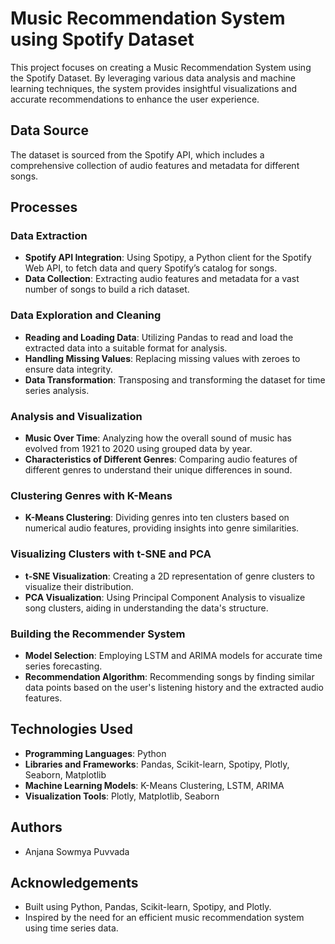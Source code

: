 # Music Recommendation System using Spotify Dataset

This project focuses on creating a Music Recommendation System using the Spotify Dataset. By leveraging various data analysis and machine learning techniques, the system provides insightful visualizations and accurate recommendations to enhance the user experience.

## Data Source
The dataset is sourced from the Spotify API, which includes a comprehensive collection of audio features and metadata for different songs.

## Processes

### Data Extraction
- **Spotify API Integration**: Using Spotipy, a Python client for the Spotify Web API, to fetch data and query Spotify’s catalog for songs.
- **Data Collection**: Extracting audio features and metadata for a vast number of songs to build a rich dataset.

### Data Exploration and Cleaning
- **Reading and Loading Data**: Utilizing Pandas to read and load the extracted data into a suitable format for analysis.
- **Handling Missing Values**: Replacing missing values with zeroes to ensure data integrity.
- **Data Transformation**: Transposing and transforming the dataset for time series analysis.

### Analysis and Visualization
- **Music Over Time**: Analyzing how the overall sound of music has evolved from 1921 to 2020 using grouped data by year.
- **Characteristics of Different Genres**: Comparing audio features of different genres to understand their unique differences in sound.

### Clustering Genres with K-Means
- **K-Means Clustering**: Dividing genres into ten clusters based on numerical audio features, providing insights into genre similarities.

### Visualizing Clusters with t-SNE and PCA
- **t-SNE Visualization**: Creating a 2D representation of genre clusters to visualize their distribution.
- **PCA Visualization**: Using Principal Component Analysis to visualize song clusters, aiding in understanding the data's structure.

### Building the Recommender System
- **Model Selection**: Employing LSTM and ARIMA models for accurate time series forecasting.
- **Recommendation Algorithm**: Recommending songs by finding similar data points based on the user's listening history and the extracted audio features.

## Technologies Used
- **Programming Languages**: Python
- **Libraries and Frameworks**: Pandas, Scikit-learn, Spotipy, Plotly, Seaborn, Matplotlib
- **Machine Learning Models**: K-Means Clustering, LSTM, ARIMA
- **Visualization Tools**: Plotly, Matplotlib, Seaborn

## Authors
- Anjana Sowmya Puvvada


## Acknowledgements
- Built using Python, Pandas, Scikit-learn, Spotipy, and Plotly.
- Inspired by the need for an efficient music recommendation system using time series data.
